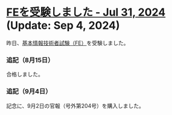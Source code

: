 <h1><a href="https://juten10x.github.io/blog/fe_Jul-31-2024.html">FEを受験しました - Jul 31, 2024</a> (Update: Sep 4, 2024)</h1>

昨日、[基本情報技術者試験（FE）](https://www.ipa.go.jp/shiken/kubun/fe.html)を受験しました。

### 追記（8月15日）
合格しました。

### 追記（9月4日）
記念に、9月2日の官報（号外第204号）を購入しました。
